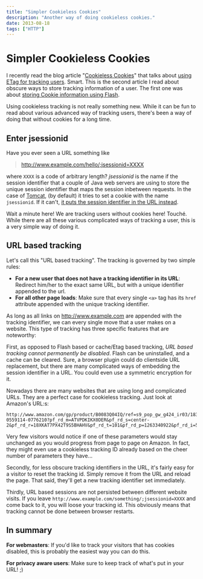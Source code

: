 ```yaml
---
title: "Simpler Cookieless Cookies"
description: "Another way of doing cookieless cookies."
date: 2013-08-18
tags: ["HTTP"]
---
```


Simpler Cookieless Cookies
==========================

I recently read the blog article "[Cookieless
Cookies](http://lucb1e.com/rp/cookielesscookies/)" that talks about
[using ETag for tracking
users](https://en.wikipedia.org/wiki/HTTP_ETag#Tracking_using_ETags).
Smart. This is the second article I read about obscure ways to store
tracking information of a user. The first one was about [storing Cookie
information using Flash](https://epic.org/privacy/cookies/flash.html).

Using cookieless tracking is not really something new. While it can be
fun to read about various advanced way of tracking users, there's been a
way of doing that without cookies for a long time.

Enter jsessionid
----------------

Have you ever seen a URL something like

> <http://www.example.com/hello/;jsessionid=XXXX>

where `XXXX` is a code of arbitrary length? *jsessionid* is the name if
the session identifier that a couple of Java web servers are using to
store the unique session identifier that maps the session inbetween
requests. In the case of [Tomcat](https://tomcat.apache.org/), (by
default) it tries to set a cookie with the name `jsessionid`. If it
can't, [it puts the session identifier in the URL
instead](http://fralef.me/tomcat-disable-jsessionid-in-url.html).

Wait a minute here! We are tracking users without cookies here! Touché.
While there are all these various complicated ways of tracking a user,
this is a very simple way of doing it.

URL based tracking
------------------

Let's call this "URL based tracking". The tracking is governed by two
simple rules:

-   **For a new user that does not have a tracking identifier in its
    URL**: Redirect him/her to the exact same URL, but with a unique
    identifier appended to the url.
-   **For all other page loads**: Make sure that every single `<a>` tag
    has its `href` attribute appended with the unique
    tracking identifier.

As long as all links on <http://www.example.com> are appended with the
tracking identifier, we can every single move that a user makes on a
website. This type of tracking has three specific features that are
noteworthy:

First, as opposed to Flash based or cache/Etag based tracking, *URL
based tracking cannot permanently be disabled*. Flash can be
uninstalled, and a cache can be cleared. Sure, a browser plugin could do
clientside URL replacement, but there are many complicated ways of
embedding the session identifier in a URL. You could even use a
symmetric encryption for it.

Nowadays there are many websites that are using long and complicated
URLs. They are a perfect case for cookieless tracking. Just look at
Amazon's URL:s:

    http://www.amazon.com/gp/product/B0083Q04IQ/ref=s9_pop_gw_g424_ir03/183-0559114-0776210?pf_rd_m=ATVPDKIKX0DER&pf_rd_s=center-2&pf_rd_r=18XKAT7PX42T9S5BHAHV&pf_rd_t=101&pf_rd_p=1263340922&pf_rd_i=507846

Very few visitors would notice if one of these parameters would stay
unchanged as you would progress from page to page on Amazon. In fact,
they might even use a cookieless tracking ID already based on the cheer
number of parameters they have...

Secondly, for less obscure tracking identifiers in the URL, it's fairly
easy for a visitor to reset the tracking id. Simply remove it from the
URL and reload the page. That said, they'll get a new tracking
identifier set immediately.

Thirdly, URL based sessions are not persisted between different website
visits. If you leave `http://www.example.com/something/;jsessionid=XXXX`
and come back to it, you will loose your tracking id. This obviously
means that tracking cannot be done between browser restarts.

In summary
----------

**For webmasters**: If you'd like to track your visitors that has
cookies disabled, this is probably the easiest way you can do this.

**For privacy aware users**: Make sure to keep track of what's put in
your URL! ;)
